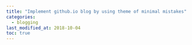 ```yaml
---
title: "Implement github.io blog by using theme of minimal mistakes"
categories: 
  - blogging
last_modified_at: 2018-10-04
toc: true
---
```

